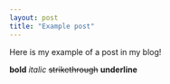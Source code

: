 ```yaml
---
layout: post
title: "Example post"
---
```


Here is my example of a post in my blog!

**bold**
*italic*
~~strikethrough~~
__underline__

